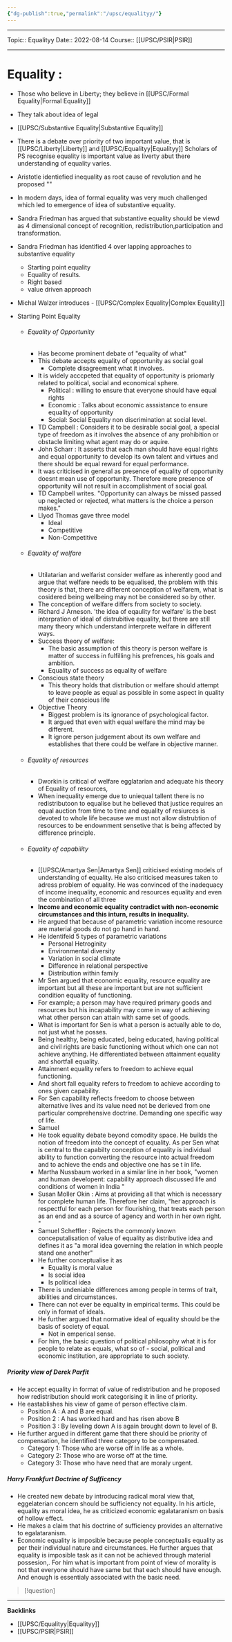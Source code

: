```yaml
---
{"dg-publish":true,"permalink":"/upsc/equalityy/"}
---
```


----
Topic:: Equalityy
Date:: 2022-08-14
Course:: [[UPSC/PSIR\|PSIR]] 

----
# Equality : 
- Those who believe in Liberty; they believe in [[UPSC/Formal Equality\|Formal Equality]]
- They talk about idea of legal 
- [[UPSC/Substantive Equality\|Substantive Equality]]
- There is a debate over priority of two important value, that is [[UPSC/Liberty\|Liberty]] and [[UPSC/Equalityy\|Equalityy]]  Scholars of PS recognise equality is important value as liverty abut there understanding of equality varies. 
- Aristotle identiefied inequality as root cause of revolution and he proposed ""
- In modern days, idea of formal equality was very much challenged which led to emergence of idea of substantive equality.
- Sandra Friedman has argued that substantive equality should be viewd as 4 dimensional concept of recognition, redistribution,participation and transformation. 
- Sandra Friedman has identified 4 over lapping approaches to substantive equality 
	- Starting point equality 
	- Equality of results. 
	- Right based 
	- value driven approach
- Michal Walzer introduces - [[UPSC/Complex Equality\|Complex Equality]] 

- Starting Point Equality  
	- ###### Equality of Opportunity 
		- Has become prominent debate of "equality of what"
		- This debate accepts equality of opportunity as social goal
			- Complete disagreement what it involves. 
		- It is widely acccpeted that equality of opportunity is priomarly related to political, social and economical sphere.
			- Political : willing to ensure that everyone should have equal rights
			- Economic : Talks about economic asssistance to ensure equality of opportunity 
			- Social: Social Equality non discrimination at social level. 
		- TD Campbell : Considers it to be desirable social goal, a special type of freedom as it involves the absence of any prohibition or obstacle limiting what agent may do or aquire. 
		- John Scharr : It asserts that each man should have equal rights and equal opportunity to develop its own talent and virtues and there should be equal reward for equal performance. 
		- It was criticised in general as presence of equality of opportunity doesnt mean use of opportunity. Therefore mere presence of opportunity will not result in accomplishment of social goal. 
		- TD Campbell writes. "Opportunity can always be missed passed up neglected or rejected, what matters is the choice a person makes."
		- Llyod Thomas gave three model 
			- Ideal 
			- Competitive 
			- Non-Competitive
	- ###### Equality of welfare 
		- Utilatarian and welfarist consider welfare as inherently good and argue that welfare needs to be equalised, the problem with this theory is that, there are different conception of welfarem, what is cosidered being wellbeing may not be considered so by other. 
		- The conception of welfare differs from society to society. 
		- Richard J Arneson. 'the idea of eqaulity for welfare' is the best interpration of ideal of distrubitive equality, but there are still many theory which understand interprete welfare in different ways. 
		- Success theory of welfare: 
			- The basic assumption of this theory is person welfare is matter of success in fulfilling his prefrences, his goals and ambition. 
			- Equality of success as equality of welfare
		- Conscious state theory 
			- This theory holds that distribution or welfare should attempt to leave people as equal as possible in some aspect in quality of their conscious life
		- Objective Theory 
			- Biggest problem is its ignorance of psychological factor. 
			- It argued that even with equal welfare the mind may be different. 
			- It ignore person judgement about its own welfare and establishes that there could be welfare in objective manner. 
	- ###### Equality of resources 
		- Dworkin is critical of welfare egglatarian and adequate his theory of Equality of resources, 
		- When inequality emerge due to uniequal tallent there is no redistributoon to equalise but he believed that justice requires an equal auction from time to time and equality of resiurces is devoted to whole life because we must not allow distrubtion of resources to be endownment sensetive that is being affected by difference principle. 
	- ###### Equality of capability 
		- [[UPSC/Amartya Sen\|Amartya Sen]] criticised existing models of understanding of equality. He also criticised measures taken to adress problem of equality. He was convinced of the inadequacy of income inequality, economic and resources equality and even the combination of all three
		- **Income and economic equality contradict with non-economic circumstances and this inturn, results in inequality.**
		- He argued that because of parametric variation income resource are material goods do not go hand in hand. 
		- He identifeid 5 types of parametric variations 
			- Personal Hetroginity 
			- Environmental diversity 
			- Variation in social climate 
			- Difference in relational perspective 
			- Distribution within family
		- Mr Sen argued that economic equality, resource equality are important but all these are important but are not sufficient condition equality of functioning. 
		- For example; a person may have required primary goods and resources but his incapability may come in way of achieving what other person can attain with same set of goods.
		- What is important for Sen is what a person is actually able to do, not just what he posses. 
		-  Being healthy, being educated, being educated, having political and civil rights are basic functioning without which one can not achieve anything. He differentiated between attainment equality and shortfall equality. 
		- Attainment equality refers to freedom to achieve equal functioning. 
		- And short fall equality refers to freedom to achieve according to ones given capability. 
		- For Sen capability reflects freedom to choose between alternative lives and its value need not be derieved from one particular comprehensive doctrine. Demanding one specific way of life. 
		- Samuel 
		- He took equality debate beyond comodity space. He builds the notion of freedom into the concept of equality. As per Sen what is central to the capabilty conception of equality is individual ability to function converting the resource into actual freedom and to achieve the ends and objective one has se t in life. 
		-   Martha Nussbaum worked in a similar line in her book, "women and human developent: capability approach discussed life and conditions of women in India "
		- Susan Moller Okin : Aims at providing all that which is necessary for complete human life. Therefore her claim, "her approach is respectful for each person for flourishing, that treats each person as an end and as a source of agency and worth in her own right. " 
		- Samuel Scheffler : Rejects the commonly known conceputalisation of value of equality as distributive idea and defines it as "a moral idea governing the relation in which people stand one another"
		- He further conceptualise it as 
			- Equality is moral value 
			- Is social idea
			- Is political idea
		- There is undeniable differences among people in terms of trait, abilities and circumstances. 
		- There can not ever be equality in empirical terms. This could be only in format of ideals. 
		- He further argued that normative ideal of equality should be the basis of society of equal. 
			- Not in emperical sense. 
		- For him, the basic question of political philosophy what it is for people to relate as equals, what so of - social, political and economic institution, are appropriate to such society. 

 ##### Priority view of Derek Parfit 
 - He accept equality in format of value of redistribution and he proposed how redistribution should work categorising it in line of priority. 
 - He eastablishes his view of game of person effective claim. 
	 - Position A : A and B are equal. 
	 - Position 2 : A has worked hard and has risen above B 
	 - Position 3 : By leveling down A is again brought down to level of B. 
 - He further argued in different game that there should be priority of compensation, he identified three category to be compensated. 
	 - Category 1: Those who are worse off in life as a whole. 
	 - Category 2: Those who are worse off at the time. 
	 - Category 3: Those who have need that are moraly urgent. 
#####  Harry Frankfurt Doctrine of Sufficency
- He created new debate by introducing radical moral view that, eggelaterian concern should be sufficiency not equality. In his article, equality as moral idea, he as criticized economic egalataranism on basis of hollow effect. 
- He makes a claim that his doctrine of sufficiency provides an alternative to egalataranism. 
- Economic equality is imposible because people conceptualis equality as per their individual nature and circumstances. He further argues that equality is imposible task as it can not be achieved through material possesion,. For him what is important from point of view of morality is not that everyone should have same but that each should have enough. And enough is essentialy associated with the basic need. 


>[!question] 


---
**Backlinks**
- [[UPSC/Equalityy\|Equalityy]]
- [[UPSC/PSIR\|PSIR]]

